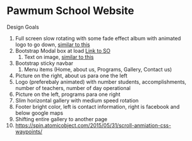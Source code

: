 # Pawmum School Website

Design Goals

1. Full screen slow rotating with some fade effect album with animated logo to go down, [similar to this](https://paajaf.org/)
2. Bootstrap Modal box at load [Link to SO](https://stackoverflow.com/questions/10233550/launch-bootstrap-modal-on-page-load)
    1. Text on image, [similar to this](https://samparc.org/)
1. Bootstrap sticky navbar
    1. Menu items (Home, about us, Programs, Gallery, Contact us)
1. Picture on the right, about us para one the left
1. Logo (preferebaly animated) with number students, accomplishments, number of teachers, number of day operational
1. Picture on the left, programs para one right
1. Slim horizontal gallery with medium speed rotation
1. Footer bright color, left is contact information, right is facebook  and below google maps
1. Shifting entire gallery to another page
1. https://spin.atomicobject.com/2015/05/31/scroll-anmiation-css-waypoints/